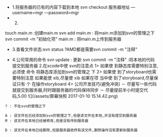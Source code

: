 - 1.将服务器的已有的内容下载到本地svn checkout 服务器地址 —username=mgr —password=mgr
- 2.touch main.m :创建main.msvn add main.m : 将main.m添加到svn的管理之下 svn commit -m "初始化项" main.m : 将main.m上传到服务器

- 3.查看文件状态:svn status ?AMD都是需要svn commit -m "注释"

- 4.公司常用的命令svn update : 更新svn commit -m "注释" :将本地的代码提交到服务器
2.在xcode中使 svn的注意点1> 如果使 到静态库需要特别注意,必须使 命令 将静态库添加到svn的管理之 下2> 如果使 到了storyboard也需要特别注意如果能使 xib,尽量使 xib 如果在项 当中使 到了storyboard,尽量保证只有 个 在操作storyboard
4> 公司开发技巧(避免冲突)
－ 尽量写一些代码就提交到服务器,时时跟服务器的代码保持同步 
－ 尽量提前半小时提交代码,5.00
![](/assets/屏幕快照 2017-01-10 15.14.42.png)
```
? : 不在svn的管理之下
A : 该文件在已经添加到svn的管理之下,但是该文件在本地,并没有提交到服务器
M : 该文件在本地已经被修改,但是没有传到服务器
D : 该文件在本地已经删除,但是服务器依然有该文件,删除操作没有更新到服务器
```